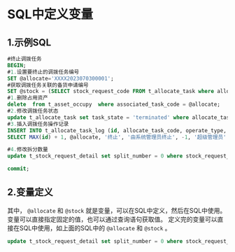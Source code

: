 # SQL中定义变量
## 1.示例SQL
```sql
#终止调拨任务
BEGIN;
#1.设置要终止的调拨任务编号
SET @allocate='XXXX2023070300001';
#获取调拨任务关联的备货申请编号
SET @stock = (SELECT stock_request_code FROM t_allocate_task where allocate_task_code = @allocate);
#1.删除占用资产
delete  from t_asset_occupy  where associated_task_code = @allocate;
#2.修改调拨任务状态
update t_allocate_task set task_state = 'terminated' where allocate_task_code = @allocate;
#3.插入调拨任务操作记录
INSERT INTO t_allocate_task_log (id, allocate_task_code, operate_type, operate_content, create_user_id, create_user_name)
SELECT MAX(id) + 1, @allocate, '终止', '由系统管理员终止', -1, '超级管理员' FROM t_allocate_task_log;

#4.修改拆分数量 
update t_stock_request_detail set split_number = 0 where stock_request_code = @stock;

commit;
```

## 2.变量定义
其中， `@allocate` 和 `@stock` 就是变量，可以在SQL中定义，然后在SQL中使用。
变量可以直接指定固定的值，也可以通过查询语句获取值。
定义完的变量可以直接在SQL中使用，如上面的SQL中的 `@allocate` 和 `@stock` 。
```sql
update t_stock_request_detail set split_number = 0 where stock_request_code = @stock;
```